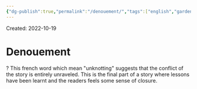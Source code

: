 ```yaml
---
{"dg-publish":true,"permalink":"/denouement/","tags":["english","gardenEntry"]}
---
```


Created: 2022-10-19

# Denouement
?
This french word which mean "unknotting" suggests that the conflict of the story is entirely unraveled. This is the final part of a story where lessons have been learnt and the readers feels some sense of closure. 
<!--SR:!2022-11-25,25,250-->